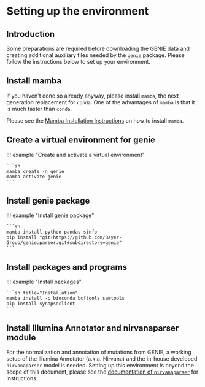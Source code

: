 # Setting up the environment

## Introduction

Some preparations are required before downloading the GENIE data and  creating
additional auxiliary files needed by the `genie` package. Please follow the
instructions below to set up your environment.

## Install mamba

If you haven't done so already anyway, please install `mamba`, the next
generation replacement for `conda`. One of the advantages of `mamba` is that
it is much faster than `conda`.

Please see the [Mamba Installation Instructions](
    https://mamba.readthedocs.io/en/latest/installation/mamba-installation.html
) on how to install `mamba`.

## Create a virtual environment for genie

!!! example "Create and activate a virtual environment"

    ```sh
    mamba create -n genie
    mamba activate genie
    ```

## Install genie package

!!! example "Install genie package"

    ```sh
    mamba install python pandas sinfo
    pip install "git+https://github.com/Bayer-Group/genie.parser.git#subdirectory=genie"
    ```

## Install packages and programs


!!! example "Install packages"

    ```sh title="Installation"
    mamba install -c bioconda bcftools samtools
    pip install synapseclient
    ```

## Install Illumina Annotator and nirvanaparser module

For the normalization and annotation of mutations from GENIE, a working setup of
the Illumina Annotator (a.k.a. Nirvana) and the in-house developed
 `nirvanaparser` model is needed. Setting up this environment is beyond the
 scope of this document, please see the [documentation of `nirvanaparser`](
 https://github.com/Bayer-Group/BDS-MutationAnnotationFiltering/tree/main/nirvana_parser
 ) for instructions.